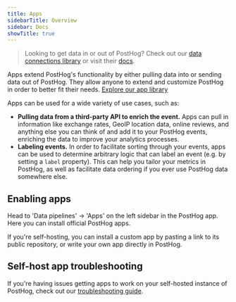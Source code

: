 ```yaml
---
title: Apps
sidebarTitle: Overview
sidebar: Docs
showTitle: true
---
```


> Looking to get data in or out of PostHog? Check out our [data connections library](/cdp) or visit their [docs](/docs/cdp/).

Apps extend PostHog's functionality by either pulling data into or sending data out of PostHog. They allow anyone to extend and customize PostHog in order to better fit their needs. [Explore our app library](/apps)

Apps can be used for a wide variety of use cases, such as:

- **Pulling data from a third-party API to enrich the event.** Apps can pull in information like exchange rates, GeoIP location data, online reviews, and anything else you can think of and add it to your PostHog events, enriching the data to improve your analytics processes.
- **Labeling events.** In order to facilitate sorting through your events, apps can be used to determine arbitrary logic that can label an event (e.g. by setting a `label` property). This can help you tailor your metrics in PostHog, as well as facilitate data ordering if you ever use PostHog data somewhere else.

## Enabling apps

Head to 'Data pipelines' -> 'Apps' on the left sidebar in the PostHog app. Here you can install official PostHog apps.

If you're self-hosting, you can install a custom app by pasting a link to its public repository, or write your own app directly in PostHog.

## Self-host app troubleshooting

If you're having issues getting apps to work on your self-hosted instance of PostHog, check out our [troubleshooting guide](/docs/cdp/enabling).
